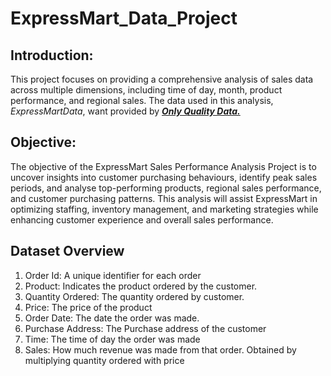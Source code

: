 # ExpressMart_Data_Project
## Introduction: 

This project focuses on providing a comprehensive analysis of sales data across multiple dimensions, including time of day, month, product performance, and regional sales. The data used in this analysis, _ExpressMartData_, want provided by [***Only Quality Data.***](https://sites.google.com/onlyqualitydata.com/onlyqualitydata-internships/home)

## Objective: 
The objective of the ExpressMart Sales Performance Analysis Project is to uncover insights into customer purchasing behaviours, identify peak sales periods, and analyse top-performing products, regional sales performance, and customer purchasing patterns. This analysis will assist ExpressMart in optimizing staffing, inventory management, and marketing strategies while enhancing customer experience and overall sales performance.

## Dataset Overview
1.	Order Id: A unique identifier for each order
2.	Product: Indicates the product ordered by the customer.
3.	Quantity Ordered: The quantity ordered by customer. 
4.	Price: The price of the product
5.	Order Date: The date the order was made. 
6.	Purchase Address: The Purchase address of the customer 
7.	Time: The time of day the order was made
8.	Sales: How much revenue was made from that order. Obtained by multiplying quantity ordered with price


